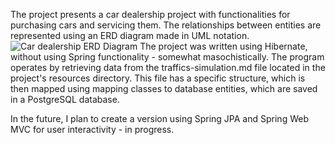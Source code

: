 The project presents a car dealership project with functionalities for purchasing cars and servicing them. The relationships between entities are represented using an ERD diagram made in UML notation.  
![Car dealership ERD Diagram ]( https://github.com/MichalBialek01/W16-ORM-and-Hibernate/blob/master/src/main/resources/Car_dealership_project.jpg) 
The project was written using Hibernate, without using Spring functionality - somewhat masochistically.
The program operates by retrieving data from the traffics-simulation.md file located in the project's resources directory.
This file has a specific structure, which is then mapped using mapping classes to database entities, which are saved in a PostgreSQL database.

In the future, I plan to create a version using Spring JPA and Spring Web MVC for user interactivity - in progress.
